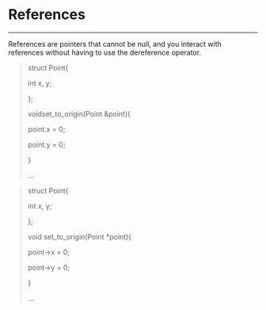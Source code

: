 # References

---

References are pointers that cannot be null, and you interact with references without having to use the dereference operator.

> struct Point{
>
> int x, y;
>
> };
>
> voidset\_to\_origin\(Point &point\){
>
> point.x = 0;
>
> point.y = 0;
>
> }
>
> …





> struct Point{
>
> int x, y;
>
> };
>
> void set\_to\_origin\(Point \*point\){
>
> point-&gt;x = 0;
>
> point-&gt;y = 0;
>
> }
>
> …



